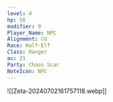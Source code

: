 ```yaml
---
level: 4
hp: 56
modifier: 9
Player_Name: NPC
Alignment: CG
Race: Half-Elf
Class: Ranger
ac: 21
Party: Chaos Scar
NoteIcon: NPC
---
```


![[Zeta-20240702161757118.webp]]

